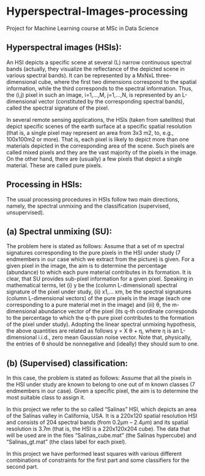 # Hyperspectral-Images-processing

Project for Machine Learning course at MSc in Data Science 

## Hyperspectral images (HSIs): 
An HSI depicts a specific scene at several (L) narrow
continuous spectral bands (actually, they visualize the reflectance of the depicted scene
in various spectral bands). It can be represented by a MxNxL three-dimensional cube,
where the first two dimensions correspond to the spatial information, while the third
corresponds to the spectral information. Thus, the (i,j) pixel in such an image, i=1,…,M,
j=1,…,N, is represented by an L-dimensional vector (constituted by the corresponding
spectral bands), called the spectral signature of the pixel.

In several remote sensing applications, the HSIs (taken from satellites) that depict
specific scenes of the earth surface at a specific spatial resolution (that is, a single pixel
may represent an area from 3x3 m2, to, e.g., 100x100m2 or more). That is, each pixel is
likely to depict more than one materials depicted in the corresponding area of the
scene. Such pixels are called mixed pixels and they are the vast majority of the pixels in
the image. On the other hand, there are (usually) a few pixels that depict a single
material. These are called pure pixels.

## Processing in HSIs: 
The usual processing procedures in HSIs follow two main directions,
namely, the spectral unmixing and the classification (supervised, unsupervised).

## (a) Spectral unmixing (SU): 
The problem here is stated as follows: Assume that a set of
m spectral signatures corresponding to the pure pixels in the HSI under study (7 endmembers in our case which we extract from the picture) is
given. For a given pixel in the image, the aim is to determine the percentage
(abundance) to which each pure material contributes in its formation. It is clear,
that SU provides sub-pixel information for a given pixel. Speaking in mathematical
terms, let
(i) y be the (column L-dimensional) spectral signature of the pixel under study,
(ii) x1,… xm, be the spectral signatures (column L-dimensional vectors) of the pure
pixels in the image (each one corresponding to a pure material met in the
image) and
(iii) θ, the m-dimensional abundance vector of the pixel (its q-th coordinate
corresponds to the percentage to which the q-th pure pixel contributes to the
formation of the pixel under study).
Adopting the linear spectral unmixing hypothesis, the above quantities are related
as follows
y = X θ + η,
where η is an L-dimensional i.i.d., zero mean Gaussian noise vector. Note that, physically, the entries of θ should be nonnegative and (ideally) they should sum to one.


## (b) (Supervised) classification: 
In this case, the problem is stated as follows: Assume that all the pixels in the HSI under study are known to belong to one out of m known classes (7 endmembers in our case). Given a specific pixel, the aim is to determine the most suitable class to assign it.

In this project we refer to the so called “Salinas” HSI, which depicts an area of the Salinas valley in California, USA. It is a 220x120 spatial resolution HSI and consists of 204 spectral bands (from 0.2μm – 2.4μm) and its spatial resolution is 3.7m (that is, the HSI is a 220x120x204 cube). The data that will be used are in the files “Salinas_cube.mat” (the Salinas hypercube) and “Salinas_gt.mat” (the class label for each pixel).

In this project we have performed least squares with various different combinations of constraints for the first part and some classifiers for the second part.
